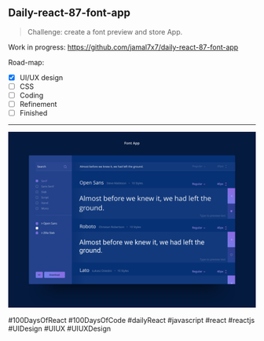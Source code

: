 ## Daily-react-87-font-app

> Challenge: create a font preview and store App.

Work in progress: https://github.com/jamal7x7/daily-react-87-font-app

Road-map:

- [x] UI/UX design
- [ ] CSS
- [ ] Coding
- [ ] Refinement
- [ ] Finished

---

![Alt text](src/images/daily-react-87-font-app.png?raw=true "App UI")



#100DaysOfReact #100DaysOfCode #dailyReact #javascript #react #reactjs #UIDesign #UIUX #UIUXDesign
